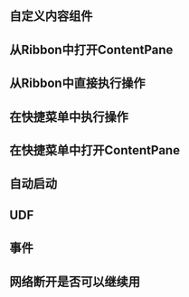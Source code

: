 
## 自定义内容组件
## 从Ribbon中打开ContentPane
## 从Ribbon中直接执行操作
## 在快捷菜单中执行操作
## 在快捷菜单中打开ContentPane
## 自动启动
## UDF
## 事件

## 网络断开是否可以继续用

